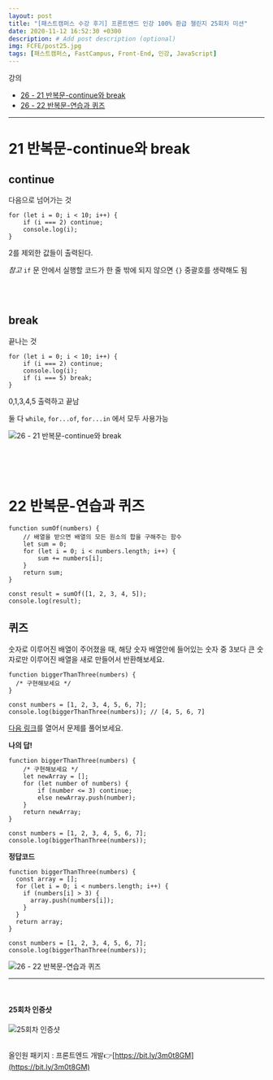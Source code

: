 ```yaml
---
layout: post
title: "[패스트캠퍼스 수강 후기] 프론트엔드 인강 100% 환급 챌린지 25회차 미션"
date: 2020-11-12 16:52:30 +0300
description: # Add post description (optional)
img: FCFE/post25.jpg
tags: [패스트캠퍼스, FastCampus, Front-End, 인강, JavaScript]
---
```


강의

- [26 - 21 반복문-continue와 break](#21-반복문-continue와-break)
- [26 - 22 반복문-연습과 퀴즈](#22-반복문-연습과-퀴즈)

---

# 21 반복문-continue와 break

## continue

다음으로 넘어가는 것

```
for (let i = 0; i < 10; i++) {
	if (i === 2) continue;
	console.log(i);
}
```

2를 제외한 값들이 출력된다.

_참고_
`if` 문 안에서 실행할 코드가 한 줄 밖에 되지 않으면 `{}` 중괄호를 생략해도 됨

<br>
<br>

## break

끝나는 것

```
for (let i = 0; i < 10; i++) {
	if (i === 2) continue;
	console.log(i);
	if (i === 5) break;
}
```

0,1,3,4,5 출력하고 끝남

둘 다 `while`, `for...of`, `for...in` 에서 모두 사용가능

![26 - 21 반복문-continue와 break]({{site.baseurl}}/assets/img/FCFE/post25-1.png)
<br>
<br>
<br>
<br>
<br>

# 22 반복문-연습과 퀴즈

```
function sumOf(numbers) {
	// 배열을 받으면 배열의 모든 원소의 합을 구해주는 함수
	let sum = 0;
	for (let i = 0; i < numbers.length; i++) {
		sum += numbers[i];
	}
	return sum;
}

const result = sumOf([1, 2, 3, 4, 5]);
console.log(result);
```

## 퀴즈

숫자로 이루어진 배열이 주어졌을 때, 해당 숫자 배열안에 들어있는 숫자 중 3보다 큰 숫자로만 이루어진 배열을 새로 만들어서 반환해보세요.

```
function biggerThanThree(numbers) {
  /* 구현해보세요 */
}

const numbers = [1, 2, 3, 4, 5, 6, 7];
console.log(biggerThanThree(numbers)); // [4, 5, 6, 7]
```

[다음 링크](https://codesandbox.io/s/x3lkzz0m4p?fontsize=14)를 열어서 문제를 풀어보세요.

**나의 답!**

```
function biggerThanThree(numbers) {
	/* 구현해보세요 */
	let newArray = [];
	for (let number of numbers) {
		if (number <= 3) continue;
		else newArray.push(number);
	}
	return newArray;
}

const numbers = [1, 2, 3, 4, 5, 6, 7];
console.log(biggerThanThree(numbers));
```

**정답코드**

```
function biggerThanThree(numbers) {
  const array = [];
  for (let i = 0; i < numbers.length; i++) {
    if (numbers[i] > 3) {
      array.push(numbers[i]);
    }
  }
  return array;
}

const numbers = [1, 2, 3, 4, 5, 6, 7];
console.log(biggerThanThree(numbers));
```

![26 - 22 반복문-연습과 퀴즈]({{site.baseurl}}/assets/img/FCFE/post25-2.png)

---

<br>

#### 25회차 인증샷

![25회차 인증샷]({{site.baseurl}}/assets/img/FCFE/post25.jpg)
<br>
<br>

올인원 패키지 : 프론트엔드 개발👉[https://bit.ly/3m0t8GM](https://bit.ly/3m0t8GM)

```

```
